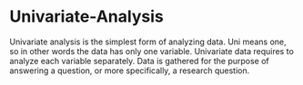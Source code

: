 # Univariate-Analysis

Univariate analysis is the simplest form of analyzing data. Uni means one, so in other words the data has only one variable. Univariate data requires to analyze each variable separately. Data is gathered for the purpose of answering a question, or more specifically, a research question.
